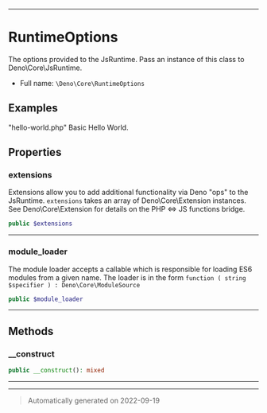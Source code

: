 ***

# RuntimeOptions

The options provided to the JsRuntime. Pass an instance of this class
to Deno\Core\JsRuntime.



* Full name: `\Deno\Core\RuntimeOptions`

## Examples
&quot;hello-world.php&quot; Basic Hello World.




## Properties


### extensions

Extensions allow you to add additional functionality via Deno "ops" to the JsRuntime. `extensions` takes an array of
Deno\Core\Extension instances. See Deno\Core\Extension for details on the PHP <=> JS functions bridge.

```php
public $extensions
```






***

### module_loader

The module loader accepts a callable which is responsible for loading
ES6 modules from a given name. The loader is in the form `function ( string $specifier ) : Deno\Core\ModuleSource`

```php
public $module_loader
```






***

## Methods


### __construct



```php
public __construct(): mixed
```











***


***
> Automatically generated on 2022-09-19
